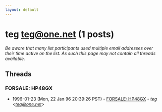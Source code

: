 ```yaml
---
layout: default
---
```


# teg <teg@one.net> (1 posts)

_Be aware that many list participants used multiple email addresses over their time active on the list. As such this page may not contain all threads available._

## Threads

### FORSALE: HP48GX
+ 1996-01-23 (Mon, 22 Jan 96 20:39:26 PST) - [FORSALE: HP48GX](/archive/1996/01/3fbe2a256ab7cdb2ec547cbab69ff3fcc23c964fdf2ba1531a4716b9bb08c804) - _teg \<teg@one.net\>_

